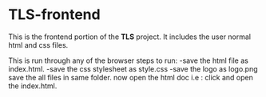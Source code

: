 # TLS-frontend

This is the frontend portion of the **TLS** project. It includes the user normal html and css files.

This is run through any of the browser
steps to run:
  -save the html file as index.html.
  -save the css stylesheet as style.css
  -save the logo as logo.png
save the all files in same folder.
now open the html doc i.e : click and open the index.html.
